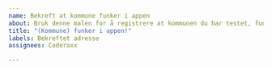 ```yaml
---
name: Bekreft at kommune funker i appen
about: Bruk denne malen for å registrere at kommunen du har testet, fungerer.
title: "(Kommune) funker i appen!"
labels: Bekreftet adresse
assignees: Coderaxx

---
```



